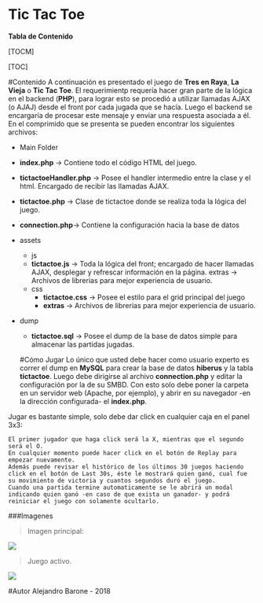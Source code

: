 # Tic Tac Toe


**Tabla de Contenido**

[TOCM]

[TOC]

#Contenido
A continuación es presentado el juego de **Tres en Raya**, **La Vieja** o **Tic Tac Toe**. El requerimientp requería hacer gran parte de la lógica en el backend (**PHP**), para lograr esto se procedió a utilizar llamadas AJAX (o AJAJ) desde el front por cada jugada que se hacía. Luego el backend se encargaría de procesar este mensaje y enviar una respuesta asociada a él. En el comprimido que se presenta se pueden encontrar los siguientes archivos:
- Main Folder
 - **index.php** -> Contiene todo el código HTML del juego.
 - **tictactoeHandler.php** -> Posee el handler intermedio entre la clase y el html. Encargado de recibir las llamadas AJAX.
 - **tictactoe.php** -> Clase de tictactoe donde se realiza toda la lógica del juego.
 - **connection.php**-> Contiene la configuración hacia la base de datos
 - assets
   - js
    - **tictactoe.js** -> Toda la lógica del front; encargado de hacer llamadas AJAX, desplegar y refrescar información en la página.
    extras -> Archivos de librerias para mejor experiencia de usuario.
   - css
     - **tictactoe.css** -> Posee el estilo para el grid principal del juego
     - **extras** -> Archivos de librerias para mejor experiencia de usuario.
 - dump
   - **tictactoe.sql** -> Posee el dump de la base de datos simple para almacenar las partidas jugadas.
   
   
   #Cómo Jugar
Lo único que usted debe hacer como usuario experto es correr el dump en **MySQL** para crear la base de datos **hiberus** y la tabla **tictactoe**. Luego debe dirigirse al archivo **connection.php** y editar la configuración por la de su SMBD. Con esto solo debe poner la carpeta en un servidor web (Apache, por ejemplo), y abrir en su navegador -en la dirección configurada- el **index.php**.

Jugar es bastante simple, solo debe dar click en cualquier caja en el panel 3x3:

    El primer jugador que haga click será la X, mientras que el segundo será el O.
    En cualquier momento puede hacer click en el botón de Replay para empezar nuevamente. 
    Además puede revisar el histórico de los últimos 30 juegos haciendo click en el botón de Last 30s, éste le mostrará quien ganó, cual fue su movimiento de victoria y cuantos segundos duró el juego.
    Cuando una partida termine automaticamente se le abrirá un modal indicando quien ganó -en caso de que exista un ganador- y podrá reiniciar el juego con solamente ocultarlo.
###Imagenes

> Imagen principal:

![](https://i.gyazo.com/ed4137440c561f805807b63659de97b0.png)

> Juego activo.

![](https://i.gyazo.com/d10ce2879792be83d0d4647b4018ba93.png)

#Autor
    Alejandro Barone - 2018 


